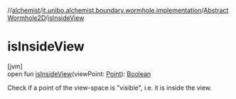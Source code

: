 //[alchemist](../../../index.md)/[it.unibo.alchemist.boundary.wormhole.implementation](../index.md)/[AbstractWormhole2D](index.md)/[isInsideView](is-inside-view.md)

# isInsideView

[jvm]\
open fun [isInsideView](is-inside-view.md)(viewPoint: [Point](https://docs.oracle.com/javase/8/docs/api/java/awt/Point.html)): [Boolean](https://kotlinlang.org/api/latest/jvm/stdlib/kotlin/-boolean/index.html)

Check if a point of the view-space is "visible", i.e. it is inside the view.
